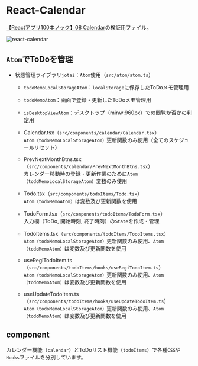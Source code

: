 # React-Calendar
[【Reactアプリ100本ノック】08 Calendar](https://qiita.com/Sicut_study/items/3bd13a266feade56a4d0)の検証用ファイル。

![react-calendar](https://github.com/Benjuwan/react-calendar/assets/90702379/66fa5dd4-95e8-4296-bba0-0e1977a158bc)

## `Atom`でToDoを管理
- 状態管理ライブラリ`jotai`：`Atom`使用（`src/atom/atom.ts`）
    - `todoMemoLocalStorageAtom`：`localStorage`に保存したToDoメモ管理用
    - `todoMemoAtom`：画面で登録・更新したToDoメモ管理用
    - `isDesktopViewAtom`：デスクトップ（minw:960px）での閲覧か否かの判定用

    - Calendar.tsx（`src/components/calendar/Calendar.tsx`）<br />`Atom（todoMemoLocalStorageAtom）`更新関数のみ使用（全てのスケジュールリセット）

    - PrevNextMonthBtns.tsx（`src/components/calendar/PrevNextMonthBtns.tsx`）<br />カレンダー移動時の登録・更新作業のために`Atom（todoMemoLocalStorageAtom）`変数のみ使用

    - Todo.tsx（`src/components/todoItems/Todo.tsx`）<br />`Atom（todoMemoAtom）`は変数及び更新関数を使用

    - TodoForm.tsx（`src/components/todoItems/TodoForm.tsx`）<br />入力欄（ToDo, 開始時刻, 終了時刻）の`State`を作成・管理

    - TodoItems.tsx（`src/components/todoItems/TodoItems.tsx`）<br />`Atom（todoMemoLocalStorageAtom）`更新関数のみ使用、`Atom（todoMemoAtom）`は変数及び更新関数を使用

    - useRegiTodoItem.ts（`src/components/todoItems/hooks/useRegiTodoItem.ts`）<br />`Atom（todoMemoLocalStorageAtom）`更新関数のみ使用、`Atom（todoMemoAtom）`は変数及び更新関数を使用

    - useUpdateTodoItem.ts（`src/components/todoItems/hooks/useUpdateTodoItem.ts`）<br />`Atom（todoMemoLocalStorageAtom）`更新関数のみ使用、`Atom（todoMemoAtom）`は変数及び更新関数を使用

## component
カレンダー機能（`calendar`）とToDoリスト機能（`todoItems`）で各種`CSS`や`Hooks`ファイルを分別しています。